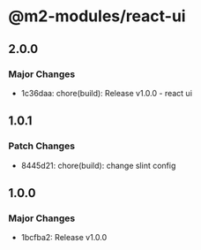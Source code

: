 # @m2-modules/react-ui

## 2.0.0

### Major Changes

- 1c36daa: chore(build): Release v1.0.0 - react ui

## 1.0.1

### Patch Changes

- 8445d21: chore(build): change slint config

## 1.0.0

### Major Changes

- 1bcfba2: Release v1.0.0
